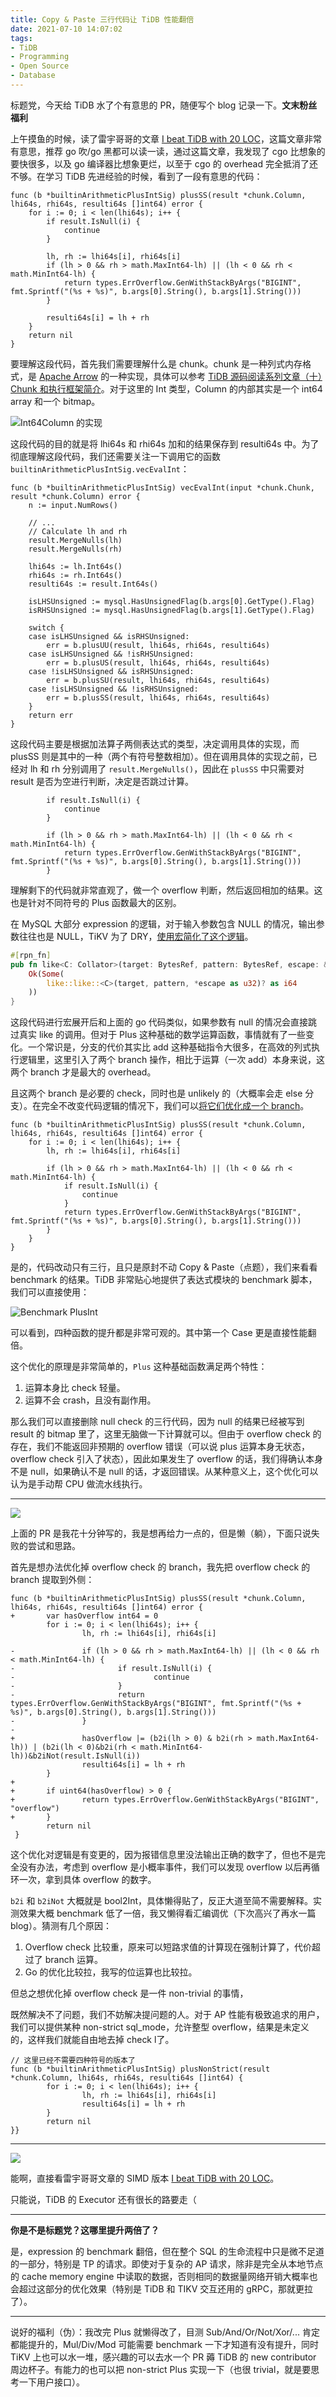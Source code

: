 ```yaml
---
title: Copy & Paste 三行代码让 TiDB 性能翻倍
date: 2021-07-10 14:07:02
tags:
- TiDB
- Programming
- Open Source
- Database
---
```


标题党，今天给 TiDB 水了个有意思的 PR，随便写个 blog 记录一下。**文末粉丝福利**

<!-- more -->

上午摸鱼的时候，读了雷宇哥哥的文章 [I beat TiDB with 20 LOC](https://internals.tidb.io/t/topic/174)，这篇文章非常有意思，推荐 go 吹/go 黑都可以读一读，通过这篇文章，我发现了 cgo 比想象的要快很多，以及 go 编译器比想象更烂，以至于 cgo 的 overhead 完全抵消了还不够。在学习 TiDB 先进经验的时候，看到了一段有意思的代码：

```golang
func (b *builtinArithmeticPlusIntSig) plusSS(result *chunk.Column, lhi64s, rhi64s, resulti64s []int64) error {
    for i := 0; i < len(lhi64s); i++ {
        if result.IsNull(i) {
            continue
        }

        lh, rh := lhi64s[i], rhi64s[i]
        if (lh > 0 && rh > math.MaxInt64-lh) || (lh < 0 && rh < math.MinInt64-lh) {
            return types.ErrOverflow.GenWithStackByArgs("BIGINT", fmt.Sprintf("(%s + %s)", b.args[0].String(), b.args[1].String()))
        }

        resulti64s[i] = lh + rh
    }
    return nil
}
```

要理解这段代码，首先我们需要理解什么是 chunk。chunk 是一种列式内存格式，是 [Apache Arrow](https://arrow.apache.org/) 的一种实现，具体可以参考 [TiDB 源码阅读系列文章（十）Chunk 和执行框架简介](https://pingcap.com/blog-cn/tidb-source-code-reading-10/)。对于这里的 Int 类型，Column 的内部其实是一个 int64 array 和一个 bitmap。

![Int64Column 的实现](https://download.pingcap.com/images/blog-cn/tidb-source-code-reading-10/1.png)

这段代码的目的就是将 lhi64s 和 rhi64s 加和的结果保存到 resulti64s 中。为了彻底理解这段代码，我们还需要关注一下调用它的函数 `builtinArithmeticPlusIntSig.vecEvalInt`：

```golang
func (b *builtinArithmeticPlusIntSig) vecEvalInt(input *chunk.Chunk, result *chunk.Column) error {
	n := input.NumRows()
	
	// ...
	// Calculate lh and rh
	result.MergeNulls(lh)
	result.MergeNulls(rh)

	lhi64s := lh.Int64s()
	rhi64s := rh.Int64s()
	resulti64s := result.Int64s()

	isLHSUnsigned := mysql.HasUnsignedFlag(b.args[0].GetType().Flag)
	isRHSUnsigned := mysql.HasUnsignedFlag(b.args[1].GetType().Flag)

	switch {
	case isLHSUnsigned && isRHSUnsigned:
		err = b.plusUU(result, lhi64s, rhi64s, resulti64s)
	case isLHSUnsigned && !isRHSUnsigned:
		err = b.plusUS(result, lhi64s, rhi64s, resulti64s)
	case !isLHSUnsigned && isRHSUnsigned:
		err = b.plusSU(result, lhi64s, rhi64s, resulti64s)
	case !isLHSUnsigned && !isRHSUnsigned:
		err = b.plusSS(result, lhi64s, rhi64s, resulti64s)
	}
	return err
}
```


这段代码主要是根据加法算子两侧表达式的类型，决定调用具体的实现，而 plusSS 则是其中的一种（两个有符号整数相加）。但在调用具体的实现之前，已经对 lh 和 rh 分别调用了 `result.MergeNulls()`，因此在 `plusSS` 中只需要对 result 是否为空进行判断，决定是否跳过计算。

```golang
        if result.IsNull(i) {
            continue
        }
```


```golang
        if (lh > 0 && rh > math.MaxInt64-lh) || (lh < 0 && rh < math.MinInt64-lh) {
            return types.ErrOverflow.GenWithStackByArgs("BIGINT", fmt.Sprintf("(%s + %s)", b.args[0].String(), b.args[1].String()))
        }
```

理解剩下的代码就非常直观了，做一个 overflow 判断，然后返回相加的结果。这也是针对不同符号的 Plus 函数最大的区别。

在 MySQL 大部分 expression 的逻辑，对于输入参数包含 NULL 的情况，输出参数往往也是 NULL，TiKV 为了 DRY，[使用宏简化了这个逻辑](https://github.com/tikv/tikv/pull/8331/files)。

```rust
#[rpn_fn]
pub fn like<C: Collator>(target: BytesRef, pattern: BytesRef, escape: &i64) -> Result<Option<i64>> {
    Ok(Some(
        like::like::<C>(target, pattern, *escape as u32)? as i64
    ))
}
```

这段代码进行宏展开后和上面的 go 代码类似，如果参数有 null 的情况会直接跳过真实 like 的调用。但对于 Plus 这种基础的数学运算函数，事情就有了一些变化。一个常识是，分支的代价其实比 add 这种基础指令大很多，在高效的列式执行逻辑里，这里引入了两个 branch 操作，相比于运算（一次 add）本身来说，这两个 branch 才是最大的 overhead。

且这两个 branch 是必要的 check，同时也是 unlikely 的（大概率会走 else 分支）。在完全不改变代码逻辑的情况下，我们可以[将它们优化成一个 branch](https://github.com/pingcap/tidb/pull/25466)。

```golang
func (b *builtinArithmeticPlusIntSig) plusSS(result *chunk.Column, lhi64s, rhi64s, resulti64s []int64) error {
	for i := 0; i < len(lhi64s); i++ {
		lh, rh := lhi64s[i], rhi64s[i]

		if (lh > 0 && rh > math.MaxInt64-lh) || (lh < 0 && rh < math.MinInt64-lh) {
			if result.IsNull(i) {
				continue
			}
			return types.ErrOverflow.GenWithStackByArgs("BIGINT", fmt.Sprintf("(%s + %s)", b.args[0].String(), b.args[1].String()))
		}
	}
}
```

是的，代码改动只有三行，且只是原封不动 Copy & Paste（点题），我们来看看 benchmark 的结果。TiDB 非常贴心地提供了表达式模块的 benchmark 脚本，我们可以直接使用：

![Benchmark PlusInt](https://user-images.githubusercontent.com/9161438/125152817-e68d9000-e181-11eb-970d-ba39ed400017.png)

可以看到，四种函数的提升都是非常可观的。其中第一个 Case 更是直接性能翻倍。

这个优化的原理是非常简单的，`Plus` 这种基础函数满足两个特性：

1. 运算本身比 check 轻量。
2. 运算不会 crash，且没有副作用。

那么我们可以直接删除 null check 的三行代码，因为 null 的结果已经被写到 result 的 bitmap 里了，这里无脑做一下计算就可以。但由于 overflow check 的存在，我们不能返回非预期的 overflow 错误（可以说 plus 运算本身无状态，overflow check 引入了状态），因此如果发生了 overflow 的话，我们得确认本身不是 null，如果确认不是 null 的话，才返回错误。从某种意义上，这个优化可以认为是手动帮 CPU 做流水线执行。

---

![](https://user-images.githubusercontent.com/9161438/125152990-49335b80-e183-11eb-82cb-dc800574c956.png)

上面的 PR 是我花十分钟写的，我是想再给力一点的，但是懒（躺），下面只说失败的尝试和思路。

首先是想办法优化掉 overflow check 的 branch，我先把 overflow check 的 branch 提取到外侧：

```golang
func (b *builtinArithmeticPlusIntSig) plusSS(result *chunk.Column, lhi64s, rhi64s, resulti64s []int64) error {
+       var hasOverflow int64 = 0
        for i := 0; i < len(lhi64s); i++ {
                lh, rh := lhi64s[i], rhi64s[i]

-               if (lh > 0 && rh > math.MaxInt64-lh) || (lh < 0 && rh < math.MinInt64-lh) {
-                       if result.IsNull(i) {
-                               continue
-                       }
-                       return types.ErrOverflow.GenWithStackByArgs("BIGINT", fmt.Sprintf("(%s + %s)", b.args[0].String(), b.args[1].String()))
-               }
-
+               hasOverflow |= (b2i(lh > 0) & b2i(rh > math.MaxInt64-lh)) | (b2i(lh < 0)&b2i(rh < math.MinInt64-lh))&b2iNot(result.IsNull(i))
                resulti64s[i] = lh + rh
        }
+
+       if uint64(hasOverflow) > 0 {
+               return types.ErrOverflow.GenWithStackByArgs("BIGINT", "overflow")
+       }
        return nil
 }
```

这个优化对逻辑是有变更的，因为报错信息里没法输出正确的数字了，但也不是完全没有办法，考虑到 overflow 是小概率事件，我们可以发现 overflow 以后再循环一次，拿到具体 overflow 的数字。

`b2i` 和 `b2iNot` 大概就是 bool2Int，具体懒得贴了，反正大道至简不需要解释。实测效果大概 benchmark 低了一倍，我又懒得看汇编调优（下次高兴了再水一篇 blog）。猜测有几个原因：

1. Overflow check 比较重，原来可以短路求值的计算现在强制计算了，代价超过了 branch 运算。
2. Go 的优化比较拉，我写的位运算也比较拉。

但总之想优化掉 overflow check 是一件 non-trivial 的事情，

既然解决不了问题，我们不妨解决提问题的人。对于 AP 性能有极致追求的用户，我们可以提供某种 non-strict sql_mode，允许整型 overflow，结果是未定义的，这样我们就能自由地去掉 check l了。

```golang
// 这里已经不需要四种符号的版本了
func (b *builtinArithmeticPlusIntSig) plusNonStrict(result *chunk.Column, lhi64s, rhi64s, resulti64s []int64) {
        for i := 0; i < len(lhi64s); i++ {
                lh, rh := lhi64s[i], rhi64s[i]
                resulti64s[i] = lh + rh
        }
        return nil
}}
```

---

![](https://user-images.githubusercontent.com/9161438/125152990-49335b80-e183-11eb-82cb-dc800574c956.png)

能啊，直接看雷宇哥哥文章的 SIMD 版本 [I beat TiDB with 20 LOC](https://internals.tidb.io/t/topic/174)。

只能说，TiDB 的 Executor 还有很长的路要走（

---

**你是不是标题党？这哪里提升两倍了？**

是，expression 的 benchmark 翻倍，但在整个 SQL 的生命流程中只是微不足道的一部分，特别是 TP 的请求。即使对于复杂的 AP 请求，除非是完全从本地节点的 cache memory engine 中读取的数据，否则相同的数据量网络开销大概率也会超过这部分的优化效果（特别是 TiDB 和 TIKV 交互还用的 gRPC，那就更拉了）。

---

说好的福利（伪）：我改完 Plus 就懒得改了，目测 Sub/And/Or/Not/Xor/... 肯定都能提升的，Mul/Div/Mod 可能需要 benchmark 一下才知道有没有提升，同时 TiKV 上也可以水一堆，感兴趣的可以去水一个 PR 薅 TiDB 的 new contributor 周边杯子。有能力的也可以把 non-strict Plus 实现一下（也很 trivial，就是要思考一下用户接口）。

<!--
option = {
    title: {
        text: 'PlusInt',
        subtext: ''
    },
    tooltip: {
        trigger: 'axis'
    },
    legend: {
        data: ['优化前', '优化后']
    },
    toolbox: {
        show: true,
        feature: {
            dataView: {show: false, readOnly: false},
            magicType: {show: false, type: ['line', 'bar']},
            restore: {show: false},
            saveAsImage: {show: true}
        }
    },
    calculable: true,
    xAxis: [
        {
            type: 'category',
            data: ['VecBuiltinFunc-12', 'VecBuiltinFunc#01-12', 'VecBuiltinFunc#02-12', 'VecBuiltinFunc#03-12']
        }
    ],
    yAxis: [
        {
            type: 'value'
        }
    ],
    series: [
        {
            name: '优化前',
            type: 'bar',
            data: [251072, 505320, 446617, 375538],
            markPoint: {
                data: [
                    {type: 'max', name: '最大值'},
                    {type: 'min', name: '最小值'}
                ]
            },
        },
        {
            name: '优化后',
            type: 'bar',
            data: [537535, 806791, 487568, 442723],
            markPoint: {
                data: [
                    {name: '年最高', value: 182.2, xAxis: 7, yAxis: 183},
                    {name: '年最低', value: 2.3, xAxis: 11, yAxis: 3}
                ]
            },
        }
    ]
};
-->